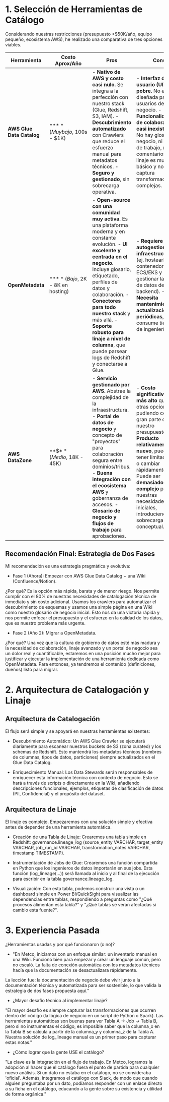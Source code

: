 # 1. Selección de Herramientas de Catálogo
Considerando nuestras restricciones (presupuesto <$50K/año, equipo pequeño, ecosistema AWS), he realizado una comparativa de tres opciones viables.

| Herramienta               | Costo Aprox/Año                    | Pros                                                                                                                                                                                                                                                                                                                                                                                 | Cons                                                                                                                                                                                                                                                                                                                   | Esfuerzo de Implementación                                                                                                                   |
| ------------------------- | ---------------------------------- | ------------------------------------------------------------------------------------------------------------------------------------------------------------------------------------------------------------------------------------------------------------------------------------------------------------------------------------------------------------------------------------ | ---------------------------------------------------------------------------------------------------------------------------------------------------------------------------------------------------------------------------------------------------------------------------------------------------------------------- | -------------------------------------------------------------------------------------------------------------------------------------------- |
| **AWS Glue Data Catalog** | **$** (Muy bajo, ~$100s - $1K)     | \- **Nativo de AWS y costo casi nulo.** Se integra a la perfección con nuestro stack (Glue, Redshift, S3, IAM). - **Descubrimiento automatizado** con Crawlers que reduce el esfuerzo manual para metadatos técnicos. - **Seguro y gestionado**, sin sobrecarga operativa.                                                                                                           | \- **Interfaz de usuario (UI) muy pobre.** No está diseñada para usuarios de negocio. - **Funcionalidades de colaboración casi inexistentes.** No hay glosario de negocio, ni flujos de trabajo, ni comentarios. - El linaje es muy básico y no captura transformaciones complejas.                                    | **Bajo.** Ya forma parte de nuestra infraestructura. El esfuerzo se centra en la disciplina de uso y la configuración de crawlers.           |
| **OpenMetadata**          | **$** (Bajo, ~$2K - 8K en hosting) | \- **Open-source con una comunidad muy activa.** Es una plataforma moderna y en constante evolución. - **UI excelente y centrada en el negocio.** Incluye glosario, etiquetado, perfiles de datos y colaboración. - **Conectores para todo nuestro stack** y más allá. - **Soporte robusto para linaje a nivel de columna**, que puede parsear logs de Redshift y conectarse a Glue. | \- **Requiere autogestionar la infraestructura** (ej. hostearlo en un contenedor ECS/EKS y gestionar la base de datos de backend). - **Necesita mantenimiento y actualizaciones periódicas**, lo que consume tiempo de ingeniería.                                                                                     | **Medio.** Requiere un esfuerzo inicial de 1-2 semanas-persona para desplegarlo, asegurarlo e integrarlo con nuestros sistemas y SSO         |
| **AWS DataZone**          | **$$** (Medio, ~$18K - 45K)        | \- **Servicio gestionado por AWS.** Abstrae la complejidad de la infraestructura. - **Portal de datos de negocio** y concepto de "proyectos" para colaboración segura entre dominios/tribus. - **Buena integración con el ecosistema AWS** y gobernanza de accesos. - **Glosario de negocio y flujos de trabajo** para aprobaciones.                                                 | \- **Costo significativamente más alto** que las otras opciones, pudiendo consumir gran parte de nuestro presupuesto. - **Producto relativamente nuevo**, puede tener limitaciones o cambiar rápidamente. - Puede ser **demasiado complejo** para nuestras necesidades iniciales, introduciendo sobrecarga conceptual. | **Bajo a Medio.** Es gestionado, pero requiere una configuración cuidadosa de su modelo de dominios, proyectos y permisos para que sea útil. |

## Recomendación Final: Estrategia de Dos Fases
Mi recomendación es una estrategia pragmática y evolutiva:

* Fase 1 (Ahora): Empezar con AWS Glue Data Catalog + una Wiki (Confluence/Notion).

¿Por qué? Es la opción más rápida, barata y de menor riesgo. Nos permite cumplir con el 80% de nuestras necesidades de catalogación técnica de inmediato y sin costo adicional. Usamos los crawlers para automatizar el descubrimiento de esquemas y usamos una simple página en una Wiki como nuestro glosario de negocio inicial. Esto nos da una victoria rápida y nos permite enfocar el presupuesto y el esfuerzo en la calidad de los datos, que es nuestro problema más urgente.

* Fase 2 (Año 2): Migrar a OpenMetadata.

¿Por qué? Una vez que la cultura de gobierno de datos esté más madura y la necesidad de colaboración, linaje avanzado y un portal de negocio sea un dolor real y cuantificable, estaremos en una posición mucho mejor para justificar y ejecutar la implementación de una herramienta dedicada como OpenMetadata. Para entonces, ya tendremos el contenido (definiciones, dueños) listo para migrar.

# 2. Arquitectura de Catalogación y Linaje

## Arquitectura de Catalogación

El flujo será simple y se apoyará en nuestras herramientas existentes:

* Descubrimiento Automático: Un AWS Glue Crawler se ejecutará diariamente para escanear nuestros buckets de S3 (zona curated) y los schemas de Redshift. Esto mantendrá los metadatos técnicos (nombres de columnas, tipos de datos, particiones) siempre actualizados en el Glue Data Catalog.

* Enriquecimiento Manual: Los Data Stewards serán responsables de enriquecer esta información técnica con contexto de negocio. Esto se hará a través de scripts o directamente en la Wiki, añadiendo descripciones funcionales, ejemplos, etiquetas de clasificación de datos (PII, Confidencial) y el propósito del dataset.

## Arquitectura de Linaje

El linaje es complejo. Empezaremos con una solución simple y efectiva antes de depender de una herramienta automática.

* Creación de una Tabla de Linaje: Crearemos una tabla simple en Redshift: governance.lineage_log (source_entity VARCHAR, target_entity VARCHAR, job_run_id VARCHAR, transformation_notes VARCHAR, timestamp TIMESTAMP).

* Instrumentación de Jobs de Glue: Crearemos una función compartida en Python que los ingenieros de datos importarán en sus jobs. Esta función (log_lineage(...)) será llamada al inicio y al final de la ejecución para escribir en la tabla governance.lineage_log.

* Visualización: Con esta tabla, podemos construir una vista o un dashboard simple en Power BI/QuickSight para visualizar las dependencias entre tablas, respondiendo a preguntas como "¿Qué procesos alimentan esta tabla?" y "¿Qué tablas se verán afectadas si cambio esta fuente?".

# 3. Experiencia Pasada

¿Herramientas usadas y por qué funcionaron (o no)?

* "En Metco, iniciamos con un enfoque similar: un inventario manual en una Wiki. Funcionó bien para empezar y crear un lenguaje común, pero no escaló. La falta de conexión automática con los metadatos técnicos hacía que la documentación se desactualizara rápidamente. 

La lección fue: la documentación de negocio debe vivir junto a la documentación técnica y automatizada para ser sostenible, lo que valida la estrategia de dos fases propuesta aquí."

* ¿Mayor desafío técnico al implementar linaje?

"El mayor desafío es siempre capturar las transformaciones que ocurren dentro del código (la lógica de negocio en un script de Python o Spark). Las herramientas automáticas son buenas para ver Tabla A -> Job -> Tabla B, pero si no instrumentas el código, es imposible saber que la columna_x en la Tabla B se calcula a partir de la columna_y y columna_z de la Tabla A. Nuestra solución de log_lineage manual es un primer paso para capturar estas notas."

* ¿Cómo lograr que la gente USE el catálogo?

"La clave es la integración en el flujo de trabajo. En Metco, logramos la adopción al hacer que el catálogo fuera el punto de partida para cualquier nuevo análisis. Si un dato no estaba en el catálogo, no se consideraba 'oficial'. Además, integramos el catálogo con Slack, de modo que cuando alguien preguntaba por un dato, podíamos responder con un enlace directo a su ficha en el catálogo, educando a la gente sobre su existencia y utilidad de forma orgánica."